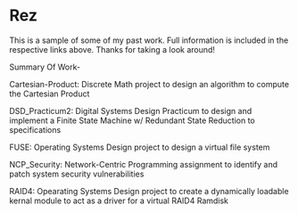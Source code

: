 Rez
===

This is a sample of some of my past work.
Full information is included in the respective links above.
Thanks for taking a look around!

Summary Of Work-

Cartesian-Product: Discrete Math project to design an algorithm to compute the Cartesian Product

DSD_Practicum2: Digital Systems Design Practicum to design and implement a Finite State Machine w/ Redundant State Reduction
to specifications

FUSE: Operating Systems Design project to design a virtual file system

NCP_Security: Network-Centric Programming assignment to identify and patch system security vulnerabilities

RAID4: Opearating Systems Design project to create a dynamically loadable kernal module to act as a driver for
a virtual RAID4 Ramdisk
